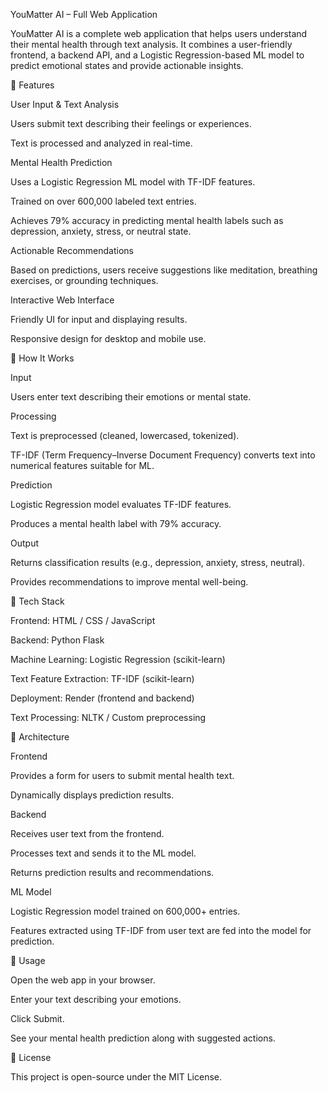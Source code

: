 YouMatter AI – Full Web Application

YouMatter AI is a complete web application that helps users understand their mental health through text analysis. It combines a user-friendly frontend, a backend API, and a Logistic Regression-based ML model to predict emotional states and provide actionable insights.

🔹 Features

User Input & Text Analysis

Users submit text describing their feelings or experiences.

Text is processed and analyzed in real-time.

Mental Health Prediction

Uses a Logistic Regression ML model with TF-IDF features.

Trained on over 600,000 labeled text entries.

Achieves 79% accuracy in predicting mental health labels such as depression, anxiety, stress, or neutral state.

Actionable Recommendations

Based on predictions, users receive suggestions like meditation, breathing exercises, or grounding techniques.

Interactive Web Interface

Friendly UI for input and displaying results.

Responsive design for desktop and mobile use.

🔹 How It Works

Input

Users enter text describing their emotions or mental state.

Processing

Text is preprocessed (cleaned, lowercased, tokenized).

TF-IDF (Term Frequency–Inverse Document Frequency) converts text into numerical features suitable for ML.

Prediction

Logistic Regression model evaluates TF-IDF features.

Produces a mental health label with 79% accuracy.

Output

Returns classification results (e.g., depression, anxiety, stress, neutral).

Provides recommendations to improve mental well-being.

🔹 Tech Stack

Frontend: HTML / CSS / JavaScript

Backend: Python Flask 

Machine Learning: Logistic Regression (scikit-learn)

Text Feature Extraction: TF-IDF (scikit-learn)

Deployment: Render (frontend and backend)

Text Processing: NLTK / Custom preprocessing

🔹 Architecture

Frontend

Provides a form for users to submit mental health text.

Dynamically displays prediction results.

Backend

Receives user text from the frontend.

Processes text and sends it to the ML model.

Returns prediction results and recommendations.

ML Model

Logistic Regression model trained on 600,000+ entries.

Features extracted using TF-IDF from user text are fed into the model for prediction.

🔹 Usage

Open the web app in your browser.

Enter your text describing your emotions.

Click Submit.

See your mental health prediction along with suggested actions.

🔹 License

This project is open-source under the MIT License.
